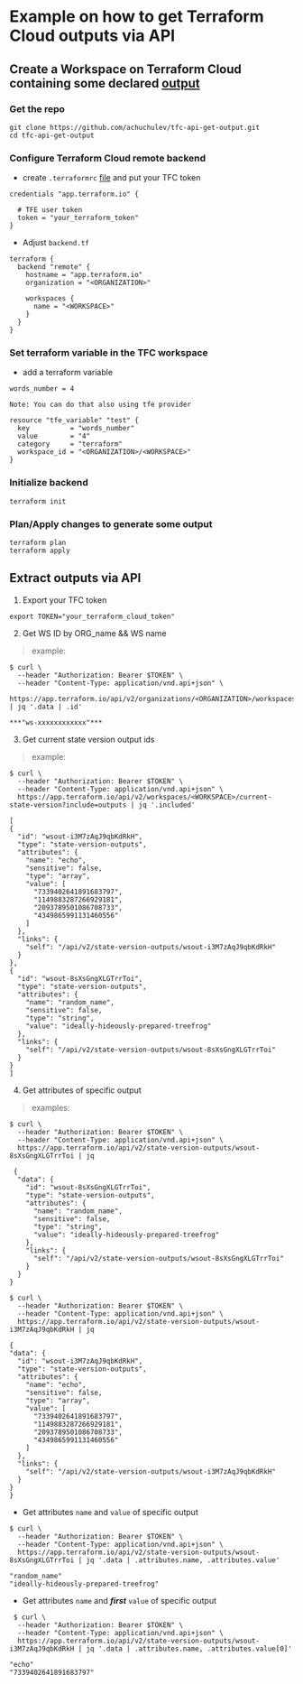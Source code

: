 # Example on how to get Terraform Cloud outputs via API

## Create a Workspace on Terraform Cloud containing some declared [output](https://www.terraform.io/docs/configuration/outputs.html)

### Get the repo

```
git clone https://github.com/achuchulev/tfc-api-get-output.git
cd tfc-api-get-output
```

### Configure Terraform Cloud remote backend

- create `.terraformrc` [file](https://www.terraform.io/docs/commands/cli-config.html) and put your TFC token

```
credentials "app.terraform.io" {
  
  # TFE user token
  token = "your_terraform_token"
}
```

- Adjust `backend.tf`

```
terraform {
  backend "remote" {
    hostname = "app.terraform.io"
    organization = "<ORGANIZATION>"

    workspaces {
      name = "<WORKSPACE>"
    }
  }
}
```

### Set terraform variable in the TFC workspace

- add a terraform variable

```
words_number = 4
```

```
Note: You can do that also using tfe provider

resource "tfe_variable" "test" {
  key          = "words_number"
  value        = "4"
  category     = "terraform"
  workspace_id = "<ORGANIZATION>/<WORKSPACE>"
}
```

### Initialize backend

```
terraform init
```

### Plan/Apply changes to generate some output

```
terraform plan
terraform apply
```

## Extract outputs via API

1. Export your TFC token

```
export TOKEN="your_terraform_cloud_token"
```

2. Get WS ID by ORG_name && WS name

> example:

```
$ curl \
  --header "Authorization: Bearer $TOKEN" \
  --header "Content-Type: application/vnd.api+json" \
  https://app.terraform.io/api/v2/organizations/<ORGANIZATION>/workspaces/<WORKSPACE> | jq '.data | .id'
```

```
***"ws-xxxxxxxxxxxx"***
```
	
3. Get current state version output ids

  > example:
  
  ```
  $ curl \
    --header "Authorization: Bearer $TOKEN" \
    --header "Content-Type: application/vnd.api+json" \
    https://app.terraform.io/api/v2/workspaces/<WORKSPACE>/current-state-version?include=outputs | jq '.included'
  ```
  
  ```
[
  {
    "id": "wsout-i3M7zAqJ9qbKdRkH",
    "type": "state-version-outputs",
    "attributes": {
      "name": "echo",
      "sensitive": false,
      "type": "array",
      "value": [
        "7339402641891683797",
        "1149883287266929181",
        "2093789501086708733",
        "4349865991131460556"
      ]
    },
    "links": {
      "self": "/api/v2/state-version-outputs/wsout-i3M7zAqJ9qbKdRkH"
    }
  },
  {
    "id": "wsout-8sXsGngXLGTrrToi",
    "type": "state-version-outputs",
    "attributes": {
      "name": "random_name",
      "sensitive": false,
      "type": "string",
      "value": "ideally-hideously-prepared-treefrog"
    },
    "links": {
      "self": "/api/v2/state-version-outputs/wsout-8sXsGngXLGTrrToi"
    }
  }
]
  ```
  
4. Get attributes of specific output
   
  > examples:
  
  ```
  $ curl \
    --header "Authorization: Bearer $TOKEN" \
    --header "Content-Type: application/vnd.api+json" \
    https://app.terraform.io/api/v2/state-version-outputs/wsout-8sXsGngXLGTrrToi | jq
  ```
  
  ```
   {
    "data": {
      "id": "wsout-8sXsGngXLGTrrToi",
      "type": "state-version-outputs",
      "attributes": {
        "name": "random_name",
        "sensitive": false,
        "type": "string",
        "value": "ideally-hideously-prepared-treefrog"
      },
      "links": {
        "self": "/api/v2/state-version-outputs/wsout-8sXsGngXLGTrrToi"
      }
    }
  }
  ```
  
  ```
  $ curl \
    --header "Authorization: Bearer $TOKEN" \
    --header "Content-Type: application/vnd.api+json" \
    https://app.terraform.io/api/v2/state-version-outputs/wsout-i3M7zAqJ9qbKdRkH | jq
  ```
  
  ```
{
  "data": {
    "id": "wsout-i3M7zAqJ9qbKdRkH",
    "type": "state-version-outputs",
    "attributes": {
      "name": "echo",
      "sensitive": false,
      "type": "array",
      "value": [
        "7339402641891683797",
        "1149883287266929181",
        "2093789501086708733",
        "4349865991131460556"
      ]
    },
    "links": {
      "self": "/api/v2/state-version-outputs/wsout-i3M7zAqJ9qbKdRkH"
    }
  }
}
  ```
  
  - Get attributes `name` and `value` of specific output
  
  ```
  $ curl \
    --header "Authorization: Bearer $TOKEN" \
    --header "Content-Type: application/vnd.api+json" \
    https://app.terraform.io/api/v2/state-version-outputs/wsout-8sXsGngXLGTrrToi | jq '.data | .attributes.name, .attributes.value'
  ```
  
  ```
  "random_name"
  "ideally-hideously-prepared-treefrog"
  ```
  
  - Get attributes `name` and ***first*** `value` of specific output
  
  ```
   $ curl \
    --header "Authorization: Bearer $TOKEN" \
    --header "Content-Type: application/vnd.api+json" \ 
    https://app.terraform.io/api/v2/state-version-outputs/wsout-i3M7zAqJ9qbKdRkH | jq '.data | .attributes.name, .attributes.value[0]'
  ```
  
  ```
  "echo"
  "7339402641891683797"
  ```
  
